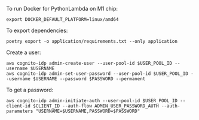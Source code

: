 To run Docker for PythonLambda on M1 chip:

```shell
export DOCKER_DEFAULT_PLATFORM=linux/amd64
```

To export dependencies:

```shell
poetry export -o application/requirements.txt --only application
```

Create a user:

```shell
aws cognito-idp admin-create-user --user-pool-id $USER_POOL_ID --username $USERNAME
aws cognito-idp admin-set-user-password --user-pool-id $USER_POOL_ID --username $USERNAME --password $PASSWORD --permanent
```

To get a password:

```shell
aws cognito-idp admin-initiate-auth --user-pool-id $USER_POOL_ID --client-id $CLIENT_ID --auth-flow ADMIN_USER_PASSWORD_AUTH --auth-parameters "USERNAME=$USERNAME,PASSWORD=$PASSWORD"
```
